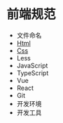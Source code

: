 # 前端规范
* 文件命名
* [Html](./docs/html.md)
* [Css](./docs/css.md)
* Less
* JavaScript
* TypeScript
* Vue
* React
* Git
* 开发环境
* 开发工具
